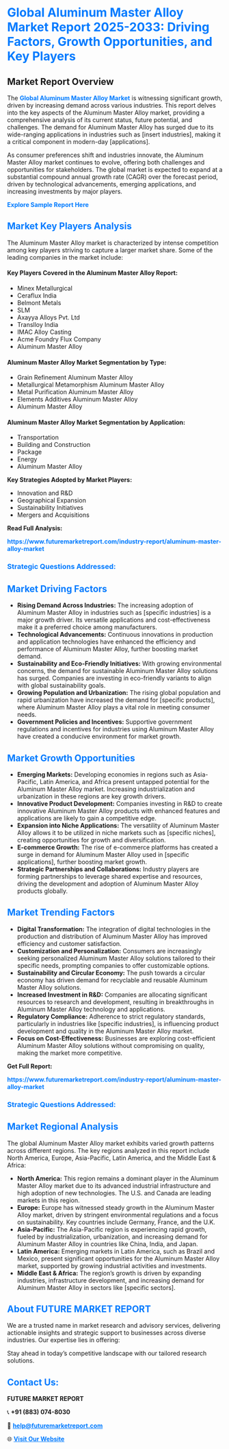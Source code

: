 <h1 style="color: #007BFF;">Global Aluminum Master Alloy Market Report 2025-2033: Driving Factors, Growth Opportunities, and Key Players</h1>

<section id="overview">
<h2>Market Report Overview</h2>
<p>The <a href="https://www.futuremarketreport.com/industry-report/aluminum-master-alloy-market" style="color: #007BFF; text-decoration: none;"><strong>Global Aluminum Master Alloy Market</strong></a> is witnessing significant growth, driven by increasing demand across various industries. This report delves into the key aspects of the Aluminum Master Alloy market, providing a comprehensive analysis of its current status, future potential, and challenges. The demand for Aluminum Master Alloy has surged due to its wide-ranging applications in industries such as [insert industries], making it a critical component in modern-day [applications].</p>
<p>As consumer preferences shift and industries innovate, the Aluminum Master Alloy market continues to evolve, offering both challenges and opportunities for stakeholders. The global market is expected to expand at a substantial compound annual growth rate (CAGR) over the forecast period, driven by technological advancements, emerging applications, and increasing investments by major players.</p>
</section>

<section id="overview">
<p><a href="https://www.futuremarketreport.com/request-sample/reportId=89880" style="color: #007BFF; text-decoration: none;"><strong>Explore Sample Report Here</strong></a></p>
</section>

<section id="key-players">
<h2 style="color: #007BFF;">Market Key Players Analysis</h2>
<p>The Aluminum Master Alloy market is characterized by intense competition among key players striving to capture a larger market share. Some of the leading companies in the market include:</p>
<h4>Key Players Covered in the Aluminum Master Alloy Report:</h4>
<ul><li>Minex Metallurgical</li><li>Ceraflux India</li><li>Belmont Metals</li><li>SLM</li><li>Axayya Alloys Pvt. Ltd</li><li>Translloy India</li><li>IMAC Alloy Casting</li><li>Acme Foundry Flux Company</li><li>Aluminum Master Alloy</li></ul>
<h4>Aluminum Master Alloy Market Segmentation by Type:</h4>
<ul><li>Grain Refinement Aluminum Master Alloy</li><li>Metallurgical Metamorphism Aluminum Master Alloy</li><li>Metal Purification Aluminum Master Alloy</li><li>Elements Additives Aluminum Master Alloy</li><li>Aluminum Master Alloy</li></ul>

<h4>Aluminum Master Alloy Market Segmentation by Application:</h4>
<ul><li>Transportation</li><li>Building and Construction</li><li>Package</li><li>Energy</li><li>Aluminum Master Alloy</li></ul>
<p><strong>Key Strategies Adopted by Market Players:</strong></p>
<ul>
<li>Innovation and R&D</li>
<li>Geographical Expansion</li>
<li>Sustainability Initiatives</li>
<li>Mergers and Acquisitions</li>
</ul>
</section>

<section>
<p><strong>Read Full Analysis: </strong></p><a href="https://www.futuremarketreport.com/industry-report/aluminum-master-alloy-market" style="color: #007BFF; text-decoration: none;"><strong>https://www.futuremarketreport.com/industry-report/aluminum-master-alloy-market</strong></a>
<h3 style="color: #007BFF;">Strategic Questions Addressed:</h3>
</section>

<section id="driving-factors">
<h2 style="color: #007BFF;">Market Driving Factors</h2>
<ul>
<li><strong>Rising Demand Across Industries:</strong> The increasing adoption of Aluminum Master Alloy in industries such as [specific industries] is a major growth driver. Its versatile applications and cost-effectiveness make it a preferred choice among manufacturers.</li>
<li><strong>Technological Advancements:</strong> Continuous innovations in production and application technologies have enhanced the efficiency and performance of Aluminum Master Alloy, further boosting market demand.</li>
<li><strong>Sustainability and Eco-Friendly Initiatives:</strong> With growing environmental concerns, the demand for sustainable Aluminum Master Alloy solutions has surged. Companies are investing in eco-friendly variants to align with global sustainability goals.</li>
<li><strong>Growing Population and Urbanization:</strong> The rising global population and rapid urbanization have increased the demand for [specific products], where Aluminum Master Alloy plays a vital role in meeting consumer needs.</li>
<li><strong>Government Policies and Incentives:</strong> Supportive government regulations and incentives for industries using Aluminum Master Alloy have created a conducive environment for market growth.</li>
</ul>
</section>

<section id="growth-opportunities">
<h2 style="color: #007BFF;">Market Growth Opportunities</h2>
<ul>
<li><strong>Emerging Markets:</strong> Developing economies in regions such as Asia-Pacific, Latin America, and Africa present untapped potential for the Aluminum Master Alloy market. Increasing industrialization and urbanization in these regions are key growth drivers.</li>
<li><strong>Innovative Product Development:</strong> Companies investing in R&D to create innovative Aluminum Master Alloy products with enhanced features and applications are likely to gain a competitive edge.</li>
<li><strong>Expansion into Niche Applications:</strong> The versatility of Aluminum Master Alloy allows it to be utilized in niche markets such as [specific niches], creating opportunities for growth and diversification.</li>
<li><strong>E-commerce Growth:</strong> The rise of e-commerce platforms has created a surge in demand for Aluminum Master Alloy used in [specific applications], further boosting market growth.</li>
<li><strong>Strategic Partnerships and Collaborations:</strong> Industry players are forming partnerships to leverage shared expertise and resources, driving the development and adoption of Aluminum Master Alloy products globally.</li>
</ul>
</section>

<section id="trending-factors">
<h2 style="color: #007BFF;">Market Trending Factors</h2>
<ul>
<li><strong>Digital Transformation:</strong> The integration of digital technologies in the production and distribution of Aluminum Master Alloy has improved efficiency and customer satisfaction.</li>
<li><strong>Customization and Personalization:</strong> Consumers are increasingly seeking personalized Aluminum Master Alloy solutions tailored to their specific needs, prompting companies to offer customizable options.</li>
<li><strong>Sustainability and Circular Economy:</strong> The push towards a circular economy has driven demand for recyclable and reusable Aluminum Master Alloy solutions.</li>
<li><strong>Increased Investment in R&D:</strong> Companies are allocating significant resources to research and development, resulting in breakthroughs in Aluminum Master Alloy technology and applications.</li>
<li><strong>Regulatory Compliance:</strong> Adherence to strict regulatory standards, particularly in industries like [specific industries], is influencing product development and quality in the Aluminum Master Alloy market.</li>
<li><strong>Focus on Cost-Effectiveness:</strong> Businesses are exploring cost-efficient Aluminum Master Alloy solutions without compromising on quality, making the market more competitive.</li>
</ul>
</section>

<section>
<p><strong>Get Full Report: </strong></p><a href="https://www.futuremarketreport.com/industry-report/aluminum-master-alloy-market" style="color: #007BFF; text-decoration: none;"><strong>https://www.futuremarketreport.com/industry-report/aluminum-master-alloy-market</strong></a>
<h3 style="color: #007BFF;">Strategic Questions Addressed:</h3>
</section>


<section id="regional-analysis">
<h2 style="color: #007BFF;">Market Regional Analysis</h2>
<p>The global Aluminum Master Alloy market exhibits varied growth patterns across different regions. The key regions analyzed in this report include North America, Europe, Asia-Pacific, Latin America, and the Middle East & Africa:</p>
<ul>
<li><strong>North America:</strong> This region remains a dominant player in the Aluminum Master Alloy market due to its advanced industrial infrastructure and high adoption of new technologies. The U.S. and Canada are leading markets in this region.</li>
<li><strong>Europe:</strong> Europe has witnessed steady growth in the Aluminum Master Alloy market, driven by stringent environmental regulations and a focus on sustainability. Key countries include Germany, France, and the U.K.</li>
<li><strong>Asia-Pacific:</strong> The Asia-Pacific region is experiencing rapid growth, fueled by industrialization, urbanization, and increasing demand for Aluminum Master Alloy in countries like China, India, and Japan.</li>
<li><strong>Latin America:</strong> Emerging markets in Latin America, such as Brazil and Mexico, present significant opportunities for the Aluminum Master Alloy market, supported by growing industrial activities and investments.</li>
<li><strong>Middle East & Africa:</strong> The region’s growth is driven by expanding industries, infrastructure development, and increasing demand for Aluminum Master Alloy in sectors like [specific sectors].</li>
</ul>
</section>

<footer>
<h2 style="color: #007BFF;">About FUTURE MARKET REPORT</h2>
<p>We are a trusted name in market research and advisory services, delivering actionable insights and strategic support to businesses across diverse industries. Our expertise lies in offering:</p>

<p>Stay ahead in today’s competitive landscape with our tailored research solutions.</p>

<h2 style="color: #007BFF;">Contact Us:</h2>
<p><strong>FUTURE MARKET REPORT</strong></p>
<p>📞 <strong>+91 (883) 074-8030</strong></p>
<p>📧 <strong><a href="mailto:help@futuremarketreport.com" style="color: #007BFF;">help@futuremarketreport.com</a></strong></p>
<p>🌐 <strong><a href="https://www.futuremarketreport.com/" style="color: #007BFF;">Visit Our Website</a></strong></p>
</footer>